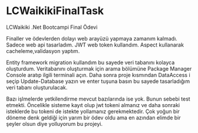 # LCWaikikiFinalTask
LCWaikiki .Net Bootcampi Final Ödevi

Finaller ve ödevlerden dolayı web arayüzü yapmaya zamanım kalmadı. Sadece web api tasarladım. JWT web token kullandım. Aspect kullanarak cacheleme,validasyon yaptım.

Entity framework migration kullandım bu sayede veri tabanını kolayca oluşturdum. Veritabanını oluşturmak için arama bölümüne Package Manager Console aratıp ilgili 
terminali açın. Daha sonra proje kısmından DataAccess i seçip Update-Database yazın ve enter tuşuna basın bu sayede tasarladığım veri tabanı oluşturulacak.

Bazı işlmelerde yetkilendirme mevcut bazılarında ise yok. Bunun sebebi test etmekti. Öncelikle sisteme kayıt olup jwt tokeni almanız ve daha sonraki isteklerde bu tokeni de
istekte yollamanız gerekmektedir. Çok yoğun bir döneme denk geldiği için yarım bir ödev oldu ama en azından elimde bir şeyler olsun diye yolluyorum bu projeyi.
